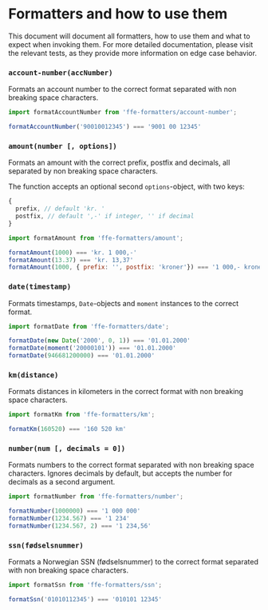 # Formatters and how to use them

This document will document all formatters, how to use them and what to
expect when invoking them. For more detailed documentation, please visit
the relevant tests, as they provide more information on edge case behavior.

### `account-number(accNumber)`

Formats an account number to the correct format separated with non breaking
space characters.

```javascript
import formatAccountNumber from 'ffe-formatters/account-number';

formatAccountNumber('90010012345') === '9001 00 12345'
```

### `amount(number [, options])`

Formats an amount with the correct prefix, postfix and decimals, all
separated by non breaking space characters.

The function accepts an optional second `options`-object, with two keys:

```javascript
{
  prefix, // default 'kr. '
  postfix, // default ',-' if integer, '' if decimal
}
```

```javascript
import formatAmount from 'ffe-formatters/amount';

formatAmount(1000) === 'kr. 1 000,-'
formatAmount(13.37) === 'kr. 13,37'
formatAmount(1000, { prefix: '', postfix: 'kroner'}) === '1 000,- kroner'
```

### `date(timestamp)`

Formats timestamps, `Date`-objects  and `moment` instances to the correct
format.

```javascript
import formatDate from 'ffe-formatters/date';

formatDate(new Date('2000', 0, 1)) === '01.01.2000'
formatDate(moment('20000101')) === '01.01.2000'
formatDate(946681200000) === '01.01.2000'
```

### `km(distance)`

Formats distances in kilometers in the correct format with non breaking
space characters.

```javascript
import formatKm from 'ffe-formatters/km';

formatKm(160520) === '160 520 km'
```


### `number(num [, decimals = 0])`

Formats numbers to the correct format separated with non breaking
space characters. Ignores decimals by default, but accepts the
number for decimals as a second argument.

```javascript
import formatNumber from 'ffe-formatters/number';

formatNumber(1000000) === '1 000 000'
formatNumber(1234.567) === '1 234'
formatNumber(1234.567, 2) === '1 234,56'
```

### `ssn(fødselsnummer)`

Formats a Norwegian SSN (fødselsnummer) to the correct format separated with
non breaking space characters.

```javascript
import formatSsn from 'ffe-formatters/ssn';

formatSsn('01010112345') === '010101 12345'
```
